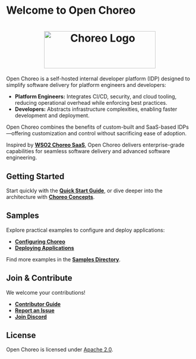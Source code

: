 # Welcome to Open Choreo

<h1 align="center">
  <img height="100" width="300" src="choreo-logo.svg" alt="Choreo Logo"/>
</h1>

Open Choreo is a self-hosted internal developer platform (IDP) designed to simplify software delivery for platform engineers and developers:

- **Platform Engineers:** Integrates CI/CD, security, and cloud tooling, reducing operational overhead while enforcing best practices.
- **Developers:** Abstracts infrastructure complexities, enabling faster development and deployment.

Open Choreo combines the benefits of custom-built and SaaS-based IDPs—offering customization and control without sacrificing ease of adoption.

Inspired by **[WSO2 Choreo SaaS](https://choreo.dev/)**, Open Choreo delivers enterprise-grade capabilities for seamless software delivery and advanced software engineering.

## Getting Started

Start quickly with the **[Quick Start Guide](https://github.com/choreo-idp/choreo/blob/main/docs/quick-start-guide.md)**, or dive deeper into the architecture with **[Choreo Concepts](https://github.com/choreo-idp/choreo/blob/main/docs/choreo-concepts.md)**.

## Samples

Explore practical examples to configure and deploy applications:

- **[Configuring Choreo](https://github.com/choreo-idp/choreo/tree/main/samples/configuring-choreo)**
- **[Deploying Applications](https://github.com/choreo-idp/choreo/tree/main/samples/deploying-applications)**

Find more examples in the **[Samples Directory](https://github.com/choreo-idp/choreo/tree/main/samples)**.

## Join & Contribute

We welcome your contributions!

- **[Contributor Guide](https://github.com/choreo-idp/choreo/tree/main/docs/contributors)**
- **[Report an Issue](https://github.com/choreo-idp/choreo/issues/new/choose)**
- **[Join Discord](https://discord.gg/asqDFC8suT)**

## License

Open Choreo is licensed under [Apache 2.0](https://github.com/choreo-idp/choreo/blob/main/LICENSE).


